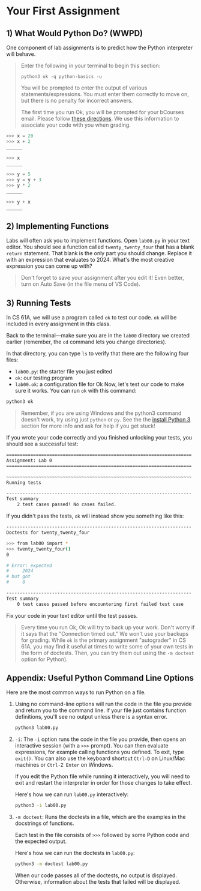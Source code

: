 # Your First Assignment

## 1) What Would Python Do? (WWPD)
One component of lab assignments is to predict how the Python interpreter will behave.

> Enter the following in your terminal to begin this section:
> ```
> python3 ok -q python-basics -u
> ```
> You will be prompted to enter the output of various statements/expressions. You must enter them correctly to move on, but there is no penalty for incorrect answers.
> 
> The first time you run Ok, you will be prompted for your bCourses email. Please follow [these directions](https://cs61a.org/articles/using-ok/#signing-in-with-ok). We use this information to associate your code with you when grading.

```python
>>> x = 20
>>> x + 2
______

>>> x
______

>>> y = 5
>>> y = y + 3
>>> y * 2
______

>>> y + x
______
```

## 2) Implementing Functions
Labs will often ask you to implement functions. Open `lab00.py` in your text editor. You should see a function called `twenty_twenty_four` that has a blank `return` statement. That blank is the only part you should change. Replace it with an expression that evaluates to 2024. What's the most creative expression you can come up with?

> Don't forget to save your assignment after you edit it! Even better, turn on Auto Save (in the file menu of VS Code).

## 3) Running Tests
In CS 61A, we will use a program called `ok` to test our code. `ok` will be included in every assignment in this class.

Back to the terminal—make sure you are in the `lab00` directory we created earlier (remember, the `cd` command lets you change directories).

In that directory, you can type `ls` to verify that there are the following four files:

- `lab00.py`: the starter file you just edited
- `ok`: our testing program
- `lab00.ok`: a configuration file for Ok
Now, let's test our code to make sure it works. You can run `ok` with this command:

```bash
python3 ok
```

> Remember, if you are using Windows and the python3 command doesn't work, try using just `python` or `py`. See the the [install Python 3](https://cs61a.org/lab/lab00/#install-python-3) section for more info and ask for help if you get stuck!

If you wrote your code correctly and you finished unlocking your tests, you should see a successful test:

```bash
=====================================================================
Assignment: Lab 0
=====================================================================

~~~~~~~~~~~~~~~~~~~~~~~~~~~~~~~~~~~~~~~~~~~~~~~~~~~~~~~~~~~~~~~~~~~~~
Running tests

---------------------------------------------------------------------
Test summary
    2 test cases passed! No cases failed.
```

If you didn't pass the tests, `ok` will instead show you something like this:

```bash
---------------------------------------------------------------------
Doctests for twenty_twenty_four

>>> from lab00 import *
>>> twenty_twenty_four()
0

# Error: expected
#     2024
# but got
#     0

---------------------------------------------------------------------
Test summary
    0 test cases passed before encountering first failed test case
```

Fix your code in your text editor until the test passes.

> Every time you run Ok, Ok will try to back up your work. Don't worry if it says that the "Connection timed out." We won't use your backups for grading.
> While `ok` is the primary assignment "autograder" in CS 61A, you may find it useful at times to write some of your own tests in the form of doctests. Then, you can try them out using the `-m doctest` option for Python).

## Appendix: Useful Python Command Line Options
Here are the most common ways to run Python on a file.

1. Using no command-line options will run the code in the file you provide and return you to the command line. If your file just contains function definitions, you'll see no output unless there is a syntax error.
    ```bash
    python3 lab00.py
    ```
2. `-i`: The `-i` option runs the code in the file you provide, then opens an interactive session (with a `>>>` prompt). You can then evaluate expressions, for example calling functions you defined. To exit, type `exit()`. You can also use the keyboard shortcut `Ctrl-D` on Linux/Mac machines or `Ctrl-Z Enter` on Windows.

    If you edit the Python file while running it interactively, you will need to exit and restart the interpreter in order for those changes to take effect.

    Here's how we can run `lab00.py` interactively:

    ```bash
    python3 -i lab00.py
    ```

3. `-m doctest`: Runs the doctests in a file, which are the examples in the docstrings of functions.

    Each test in the file consists of `>>>` followed by some Python code and the expected output.

    Here's how we can run the doctests in `lab00.py`:

    ```bash
    python3 -m doctest lab00.py
    ```

    When our code passes all of the doctests, no output is displayed. Otherwise, information about the tests that failed will be displayed.